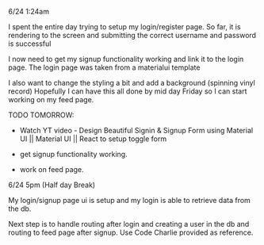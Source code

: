6/24 1:24am

I spent the entire day trying to setup my login/register page.
So far, it is rendering to the screen and submitting the correct username and password is successful

I now need to get my signup functionality working and link it to the login page.
The login page was taken from a materialui template

I also want to change the styling a bit and add a background (spinning vinyl record)
Hopefully I can have this all done by mid day Friday so I can start working on my feed page.

TODO TOMORROW:

- Watch YT video - Design Beautiful Signin & Signup Form using Material UI || Material UI || React
  to setup toggle form

- get signup functionality working.

- work on feed page.

6/24 5pm (Half day Break)

My login/signup page ui is setup and my login is able to retrieve data from the db.

Next step is to handle routing after login and creating a user in the db and routing to feed page after signup. Use Code Charlie provided as reference.
